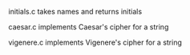initials.c takes names and returns initials

caesar.c implements Caesar's cipher for a string

vigenere.c implements Vigenere's cipher for a string
